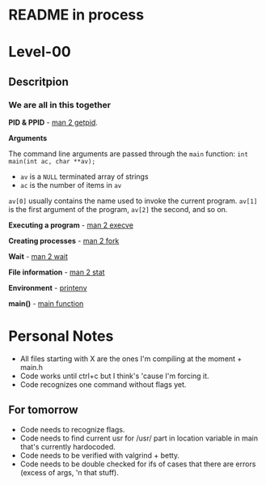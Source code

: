 # README in process

# Level-00

## Descritpion

### We are all in this together

**PID & PPID** -  [man 2 getpid](https://man7.org/linux/man-pages/man2/getpid.2.html).

**Arguments**

The command line arguments are passed through the ``main`` function: ``int main(int ac, char **av);``

- ``av`` is a ``NULL`` terminated array of strings
- ``ac`` is the number of items in ``av``

``av[0]`` usually contains the name used to invoke the current program. ``av[1]`` is the first argument of the program, ``av[2]`` the second, and so on.

**Executing a program**  - [man 2 execve](https://man7.org/linux/man-pages/man2/execve.2.html)

**Creating processes** - [man 2 fork](https://man7.org/linux/man-pages/man2/fork.2.html)

**Wait** - [man 2 wait](https://man7.org/linux/man-pages/man2/wait.2.html)

**File information** - [man 2 stat](https://man7.org/linux/man-pages/man2/lstat.2.html)

**Environment** - [printenv](https://man7.org/linux/man-pages/man1/printenv.1.html)

**main()** - [main function](https://en.cppreference.com/w/c/language/main_function)

# Personal Notes

- All files starting with X are the ones I'm compiling at the moment + main.h
- Code works until ctrl+c but I think's 'cause I'm forcing it.
- Code recognizes one command without flags yet.

## For tomorrow

- Code needs to recognize flags.
- Code needs to find current usr for /usr/ part in location variable in main that's currently hardocoded.
- Code needs to be verified with valgrind + betty.
- Code needs to be double checked for ifs of cases that there are errors (excess of args, 'n that stuff).
